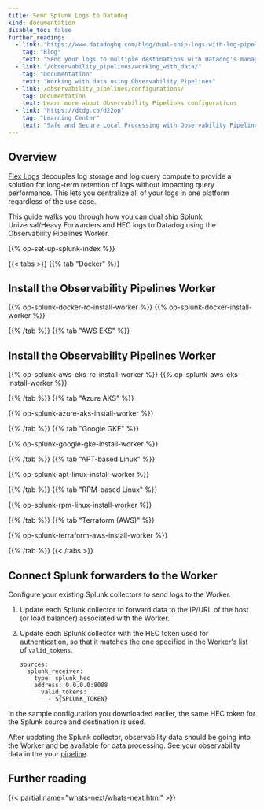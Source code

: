 ```yaml
---
title: Send Splunk Logs to Datadog
kind: documentation
disable_toc: false
further_reading:
  - link: "https://www.datadoghq.com/blog/dual-ship-logs-with-log-pipelines-and-observability-pipelines/"
    tag: "Blog"
    text: "Send your logs to multiple destinations with Datadog's managed Log Pipelines and Observability Pipelines"
  - link: "/observability_pipelines/working_with_data/"
    tag: "Documentation"
    text: "Working with data using Observability Pipelines"
  - link: /observability_pipelines/configurations/
    tag: Documentation
    text: Learn more about Observability Pipelines configurations
  - link: "https://dtdg.co/d22op"
    tag: "Learning Center"
    text: "Safe and Secure Local Processing with Observability Pipelines"
---
```


## Overview

[Flex Logs][1] decouples log storage and log query compute to provide a solution for long-term retention of logs without impacting query performance. This lets you centralize all of your logs in one platform regardless of the use case.

This guide walks you through how you can dual ship Splunk Universal/Heavy Forwarders and HEC logs to Datadog using the Observability Pipelines Worker.

{{% op-set-up-splunk-index %}}

{{< tabs >}}
{{% tab "Docker" %}}

## Install the Observability Pipelines Worker

{{% op-splunk-docker-rc-install-worker %}}
{{% op-splunk-docker-install-worker %}}

{{% /tab %}}
{{% tab "AWS EKS" %}}

## Install the Observability Pipelines Worker

{{% op-splunk-aws-eks-rc-install-worker %}}
{{% op-splunk-aws-eks-install-worker %}}

{{% /tab %}}
{{% tab "Azure AKS" %}}

{{% op-splunk-azure-aks-install-worker %}}

{{% /tab %}}
{{% tab "Google GKE" %}}

{{% op-splunk-google-gke-install-worker %}}

{{% /tab %}}
{{% tab "APT-based Linux" %}}

{{% op-splunk-apt-linux-install-worker %}}

{{% /tab %}}
{{% tab "RPM-based Linux" %}}

{{% op-splunk-rpm-linux-install-worker %}}

{{% /tab %}}
{{% tab "Terraform (AWS)" %}}

{{% op-splunk-terraform-aws-install-worker %}}

{{% /tab %}}
{{< /tabs >}}

## Connect Splunk forwarders to the Worker

Configure your existing Splunk collectors to send logs to the Worker.

1. Update each Splunk collector to forward data to the IP/URL of the host (or load balancer) associated with the Worker.

1. Update each Splunk collector with the HEC token used for authentication, so that it matches the one specified in the Worker's list of `valid_tokens`.

    ```
    sources:
      splunk_receiver:
        type: splunk_hec
        address: 0.0.0.0:8088
          valid_tokens:
            - ${SPLUNK_TOKEN}
    ```

In the sample configuration you downloaded earlier, the same HEC token for the Splunk source and destination is used.

After updating the Splunk collector, observability data should be going into the Worker and be available for data processing. See your observability data in the your [pipeline][2].

## Further reading
{{< partial name="whats-next/whats-next.html" >}}

[1]: /logs/log_configuration/flex_logs/
[2]: https://app.datadoghq.com/observability-pipelines